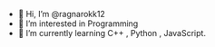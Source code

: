- 👋 Hi, I’m @ragnarokk12
- 👀 I’m interested in Programming 
- 🌱 I’m currently learning C++ , Python , JavaScript.


<!---
ragnarokk12/ragnarokk12 is a ✨ special ✨ repository because its `README.md` (this file) appears on your GitHub profile.
You can click the Preview link to take a look at your changes.
--->
